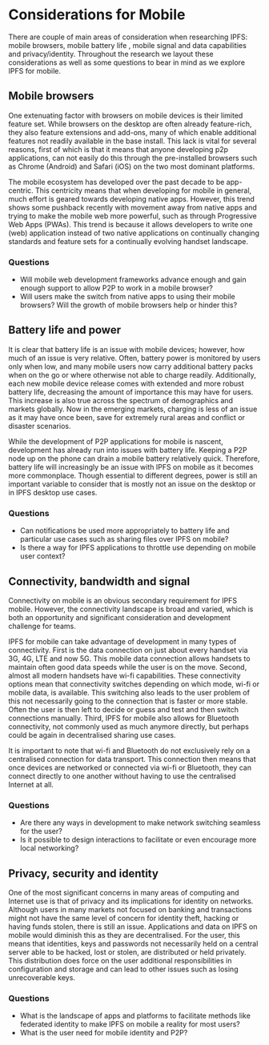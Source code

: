 # Considerations for Mobile

There are couple of main areas of consideration when researching IPFS: mobile browsers, mobile battery life , mobile signal and data capabilities and privacy/identity. Throughout the research we layout these considerations as well as some questions to bear in mind as we explore IPFS for mobile.

## Mobile browsers‌

One extenuating factor with browsers on mobile devices is their limited feature set. While browsers on the desktop are often already feature-rich, they also feature extensions and add-ons, many of which enable additional features not readily available in the base install. This lack is vital for several reasons, first of which is that it means that anyone developing p2p applications, can not easily do this through the pre-installed browsers such as Chrome \(Android\) and Safari \(iOS\) on the two most dominant platforms.

The mobile ecosystem has developed over the past decade to be app-centric. This centricity means that when developing for mobile in general, much effort is geared towards developing native apps. However, this trend shows some pushback recently with movement away from native apps and trying to make the mobile web more powerful, such as through Progressive Web Apps \(PWAs\). This trend is because it allows developers to write one \(web\) application instead of two native applications on continually changing standards and feature sets for a continually evolving handset landscape.

### Questions

* Will mobile web development frameworks advance enough and gain enough support to allow P2P to work in a mobile browser?
* Will users make the switch from native apps to using their mobile browsers? Will the growth of mobile browsers help or hinder this?

## Battery life and power

It is clear that battery life is an issue with mobile devices; however, how much of an issue is very relative. Often, battery power is monitored by users only when low, and many mobile users now carry additional battery packs when on the go or where otherwise not able to charge readily. Additionally, each new mobile device release comes with extended and more robust battery life, decreasing the amount of importance this may have for users. This increase is also true across the spectrum of demographics and markets globally. Now in the emerging markets, charging is less of an issue as it may have once been, save for extremely rural areas and conflict or disaster scenarios.

While the development of P2P applications for mobile is nascent, development has already run into issues with battery life. Keeping a P2P node up on the phone can drain a mobile battery relatively quick. Therefore, battery life will increasingly be an issue with IPFS on mobile as it becomes more commonplace. Though essential to different degrees, power is still an important variable to consider that is mostly not an issue on the desktop or in IPFS desktop use cases.

### Questions

* Can notifications be used more appropriately to battery life and particular use cases such as sharing files over IPFS on mobile?
* Is there a way for IPFS applications to throttle use depending on mobile user context?

## Connectivity, bandwidth and signal

Connectivity on mobile is an obvious secondary requirement for IPFS mobile. However, the connectivity landscape is broad and varied, which is both an opportunity and significant consideration and development challenge for teams.

IPFS for mobile can take advantage of development in many types of connectivity. First is the data connection on just about every handset via 3G, 4G, LTE and now 5G. This mobile data connection allows handsets to maintain often good data speeds while the user is on the move. Second, almost all modern handsets have wi-fi capabilities. These connectivity options mean that connectivity switches depending on which mode, wi-fi or mobile data, is available. This switching also leads to the user problem of this not necessarily going to the connection that is faster or more stable. Often the user is then left to decide or guess and test and then switch connections manually. Third, IPFS for mobile also allows for Bluetooth connectivity, not commonly used as much anymore directly, but perhaps could be again in decentralised sharing use cases.

It is important to note that wi-fi and Bluetooth do not exclusively rely on a centralised connection for data transport. This connection then means that once devices are networked or connected via wi-fi or Bluetooth, they can connect directly to one another without having to use the centralised Internet at all.

### Questions

* Are there any ways in development to make network switching seamless for the user?
* Is it possible to design interactions to facilitate or even encourage more local networking?

## Privacy, security and identity

One of the most significant concerns in many areas of computing and Internet use is that of privacy and its implications for identity on networks. Although users in many markets not focused on banking and transactions might not have the same level of concern for identity theft, hacking or having funds stolen, there is still an issue. Applications and data on IPFS on mobile would diminish this as they are decentralised. For the user, this means that identities, keys and passwords not necessarily held on a central server able to be hacked, lost or stolen, are distributed or held privately. This distribution does force on the user additional responsibilities in configuration and storage and can lead to other issues such as losing unrecoverable keys.

### Questions

* What is the landscape of apps and platforms to facilitate methods like federated identity to make IPFS on mobile a reality for most users?
* What is the user need for mobile identity and P2P?

